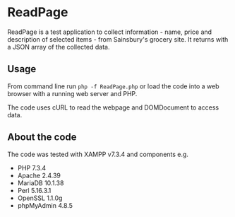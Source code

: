 # ReadPage

ReadPage is a test application to collect information - name, price and description of selected items - from Sainsbury's grocery site. It returns with a JSON array of the collected data.

## Usage

From command line run `php -f ReadPage.php` or load the code into a web browser with a running web server and PHP.

The code uses cURL to read the webpage and DOMDocument to access data.

## About the code

The code was tested with XAMPP v7.3.4 and components e.g.

  - PHP 7.3.4
  - Apache 2.4.39
  - MariaDB 10.1.38
  - Perl 5.16.3.1
  - OpenSSL 1.1.0g
  - phpMyAdmin 4.8.5

